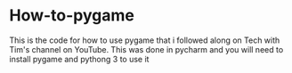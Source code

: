 # How-to-pygame
This is the code for how to use pygame that i followed along on Tech with Tim's channel on YouTube.
This was done in pycharm and you will need to install pygame and pythong 3 to use it 

